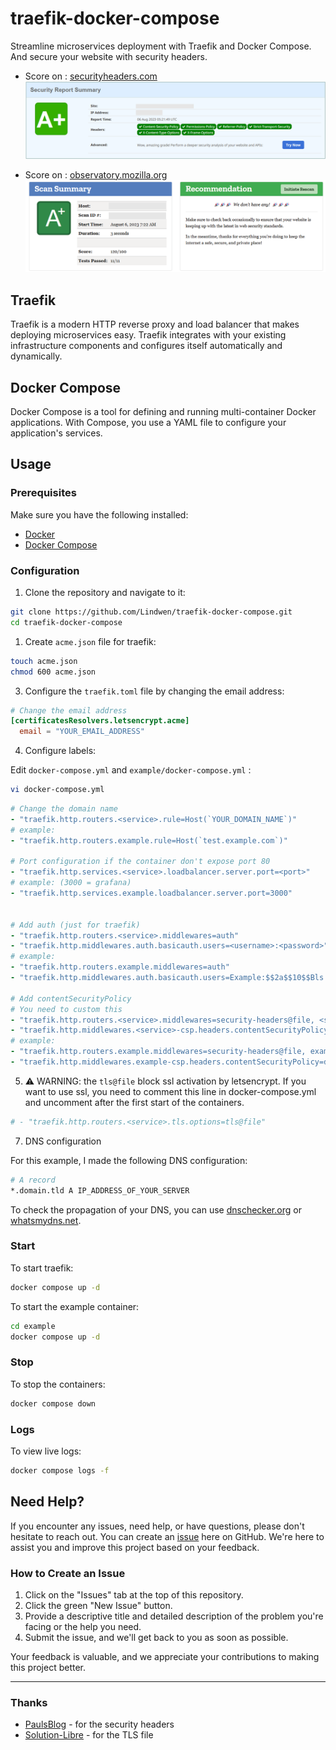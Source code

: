 # traefik-docker-compose

Streamline microservices deployment with Traefik and Docker Compose.
And secure your website with security headers.

* Score on : [securityheaders.com](https://securityheaders.com/)
![securityheaders_score](docs/img/securityheaders_score.png)

* Score on : [observatory.mozilla.org](https://observatory.mozilla.org/)
![observatory_score](docs/img/observatory_score.png)

## Traefik

Traefik is a modern HTTP reverse proxy and load balancer that makes deploying microservices easy. Traefik integrates with your existing infrastructure components and configures itself automatically and dynamically.

## Docker Compose

Docker Compose is a tool for defining and running multi-container Docker applications. With Compose, you use a YAML file to configure your application's services.

## Usage

### Prerequisites

Make sure you have the following installed:

- [Docker](https://docs.docker.com/get-docker/)
- [Docker Compose](https://docs.docker.com/compose/install/)

### Configuration

1. Clone the repository and navigate to it:

```bash
git clone https://github.com/Lindwen/traefik-docker-compose.git
cd traefik-docker-compose
```

1. Create `acme.json` file for traefik:

```bash
touch acme.json
chmod 600 acme.json
```

3. Configure the `traefik.toml` file by changing the email address:

```toml
# Change the email address
[certificatesResolvers.letsencrypt.acme]
  email = "YOUR_EMAIL_ADDRESS"
```

4. Configure labels:

Edit `docker-compose.yml` and `example/docker-compose.yml` :
```bash
vi docker-compose.yml
```

```yml
# Change the domain name
- "traefik.http.routers.<service>.rule=Host(`YOUR_DOMAIN_NAME`)"
# example:
- "traefik.http.routers.example.rule=Host(`test.example.com`)"

# Port configuration if the container don't expose port 80
- "traefik.http.services.<service>.loadbalancer.server.port=<port>"
# example: (3000 = grafana)
- "traefik.http.services.example.loadbalancer.server.port=3000"


# Add auth (just for traefik)
- "traefik.http.routers.<service>.middlewares=auth"
- "traefik.http.middlewares.auth.basicauth.users=<username>:<password>" # password generated with htpasswd (Bcrypt) and double $
# example:
- "traefik.http.routers.example.middlewares=auth"
- "traefik.http.middlewares.auth.basicauth.users=Example:$$2a$$10$$Bls.hNkCW3m4lBz9a592IOfom6U0dmFvIP9UUz.4VWbWF0x8Kn3WG"

# Add contentSecurityPolicy
# You need to custom this
- "traefik.http.routers.<service>.middlewares=security-headers@file, <service>-csp"
- "traefik.http.middlewares.<service>-csp.headers.contentSecurityPolicy=<policies>"
# example:
- "traefik.http.routers.example.middlewares=security-headers@file, example-csp"
- "traefik.http.middlewares.example-csp.headers.contentSecurityPolicy=default-src 'none'; script-src 'self' https://traefik.github.io; connect-src 'self'; img-src 'self' data:; style-src 'self'; font-src 'self'; object-src 'none'; frame-ancestors 'none'; form-action 'none'; base-uri 'none';"
```

5. ⚠️ WARNING: the `tls@file` block ssl activation by letsencrypt.
If you want to use ssl, you need to comment this line in docker-compose.yml and uncomment after the first start of the containers.

```toml
# - "traefik.http.routers.<service>.tls.options=tls@file"
```

7. DNS configuration

For this example, I made the following DNS configuration:

```bash
# A record
*.domain.tld A IP_ADDRESS_OF_YOUR_SERVER
```
To check the propagation of your DNS, you can use [dnschecker.org](https://dnschecker.org/) or [whatsmydns.net](https://www.whatsmydns.net/).

### Start

To start traefik:

```bash
docker compose up -d
```

To start the example container:
```bash
cd example
docker compose up -d
```

### Stop

To stop the containers:

```bash
docker compose down
```

### Logs

To view live logs:

```bash
docker compose logs -f
```

## Need Help?

If you encounter any issues, need help, or have questions, please don't hesitate to reach out. You can create an [issue](https://github.com/Lindwen/traefik-docker-compose/issues/new) here on GitHub. We're here to assist you and improve this project based on your feedback.

### How to Create an Issue

1. Click on the "Issues" tab at the top of this repository.
2. Click the green "New Issue" button.
3. Provide a descriptive title and detailed description of the problem you're facing or the help you need.
4. Submit the issue, and we'll get back to you as soon as possible.

Your feedback is valuable, and we appreciate your contributions to making this project better.

---

### Thanks

* [PaulsBlog](https://www.paulsblog.dev/harden-your-website-with-traefik-and-security-headers/) - for the security headers
* [Solution-Libre](https://github.com/solution-libre/docker-traefik) - for the TLS file